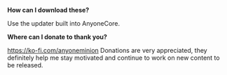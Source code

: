 **How can I download these?**

Use the updater built into AnyoneCore.

**Where can I donate to thank you?**

https://ko-fi.com/anyoneminion
Donations are very appreciated, they definitely help me stay motivated and continue to work on new content to be released.
